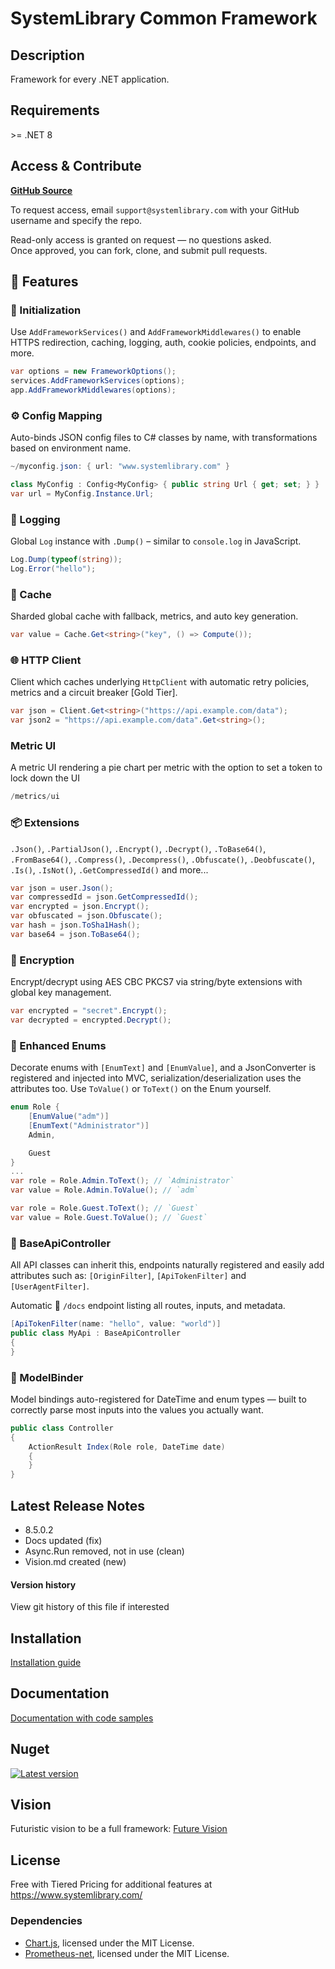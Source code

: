 # SystemLibrary Common Framework 

## Description
Framework for every .NET application.

## Requirements
&gt;= .NET 8

## Access & Contribute  
[**GitHub Source**](https://github.com/systemlibrary/systemlibrary-common-framework-private)

To request access, email `support@systemlibrary.com` with your GitHub username and specify the repo.

Read-only access is granted on request — no questions asked.  
Once approved, you can fork, clone, and submit pull requests.

## 🚀 Features

### 🔧 Initialization
Use `AddFrameworkServices()` and `AddFrameworkMiddlewares()` to enable HTTPS redirection, caching, logging, auth, cookie policies, endpoints, and more.

```csharp
var options = new FrameworkOptions();
services.AddFrameworkServices(options);
app.AddFrameworkMiddlewares(options);
```

### ⚙️ Config Mapping
Auto-binds JSON config files to C# classes by name, with transformations based on environment name.

```csharp
~/myconfig.json: { url: "www.systemlibrary.com" }

class MyConfig : Config<MyConfig> { public string Url { get; set; } }
var url = MyConfig.Instance.Url;
```

### 📝 Logging
Global `Log` instance with `.Dump()` – similar to `console.log` in JavaScript.

```csharp
Log.Dump(typeof(string));
Log.Error("hello");
```

### 🧠 Cache
Sharded global cache with fallback, metrics, and auto key generation.

```csharp
var value = Cache.Get<string>("key", () => Compute());
```

### 🌐 HTTP Client
Client which caches underlying `HttpClient` with automatic retry policies, metrics and a circuit breaker [Gold Tier].

```csharp
var json = Client.Get<string>("https://api.example.com/data");
var json2 = "https://api.example.com/data".Get<string>();
```

### Metric UI
A metric UI rendering a pie chart per metric with the option to set a token to lock down the UI

```csharp
/metrics/ui 
```

### 📦 Extensions
`.Json()`, `.PartialJson()`, `.Encrypt()`, `.Decrypt()`, `.ToBase64()`, `.FromBase64()`, `.Compress()`, `.Decompress()`, `.Obfuscate()`, `.Deobfuscate()`, `.Is()`, `.IsNot()`, `.GetCompressedId()` and more...

```csharp
var json = user.Json();
var compressedId = json.GetCompressedId();
var encrypted = json.Encrypt();
var obfuscated = json.Obfuscate();
var hash = json.ToSha1Hash();
var base64 = json.ToBase64();
```

### 🔐 Encryption
Encrypt/decrypt using AES CBC PKCS7 via string/byte extensions with global key management.

```csharp
var encrypted = "secret".Encrypt();
var decrypted = encrypted.Decrypt();
```

### 🧩 Enhanced Enums
Decorate enums with `[EnumText]` and `[EnumValue]`, and a JsonConverter is registered and injected into MVC, serialization/deserialization uses the attributes too. Use `ToValue()` or `ToText()` on the Enum yourself.

```csharp
enum Role { 
	[EnumValue("adm")]
	[EnumText("Administrator")]
	Admin,

	Guest
}
...
var role = Role.Admin.ToText(); // `Administrator`
var value = Role.Admin.ToValue(); // `adm`

var role = Role.Guest.ToText(); // `Guest`
var value = Role.Guest.ToValue(); // `Guest`
```

### 📡 BaseApiController
All API classes can inherit this, endpoints naturally registered and easily add attributes such as: `[OriginFilter]`, `[ApiTokenFilter]` and `[UserAgentFilter]`.

Automatic 📖 `/docs` endpoint listing all routes, inputs, and metadata.

```csharp
[ApiTokenFilter(name: "hello", value: "world")]
public class MyApi : BaseApiController 
{ 
}
```

### 🔗 ModelBinder
Model bindings auto-registered for DateTime and enum types — built to correctly parse most inputs into the values you actually want.
```csharp
public class Controller 
{
	ActionResult Index(Role role, DateTime date) 
	{
	}
}
```

## Latest Release Notes
- 8.5.0.2
- Docs updated (fix)
- Async.Run removed, not in use (clean)
- Vision.md created (new)

#### Version history 
View git history of this file if interested

## Installation
[Installation guide](https://systemlibrary.github.io/systemlibrary-common-framework/Install.html)

## Documentation
[Documentation with code samples](https://systemlibrary.github.io/systemlibrary-common-framework/)

## Nuget
[![Latest version](https://img.shields.io/nuget/v/SystemLibrary.Common.Framework)](https://www.nuget.org/packages/SystemLibrary.Common.Framework)

## Vision
Futuristic vision to be a full framework:
[Future Vision](https://github.com/systemlibrary/systemlibrary-common-framework/blob/main/Vision.md)

## License
Free with Tiered Pricing for additional features at https://www.systemlibrary.com/

### Dependencies
- [Chart.js](https://github.com/chartjs/Chart.js), licensed under the MIT License.
- [Prometheus-net](https://www.nuget.org/packages/prometheus-net), licensed under the MIT License.